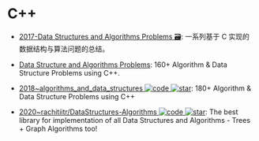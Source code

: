 # C++

- [2017-Data Structures and Algorithms Problems 🗃️](http://www.techiedelight.com/list-of-problems/): 一系列基于 C 实现的数据结构与算法问题的总结。

- [Data Structure and Algorithms Problems](https://parg.co/UVm): 160+ Algorithm & Data Structure Problems using C++.

- [2018~algorithms_and_data_structures ![code](https://ng-tech.icu/assets/code.svg) ![star](https://img.shields.io/github/stars/mandliya/algorithms_and_data_structures)](https://github.com/mandliya/algorithms_and_data_structures): 180+ Algorithm & Data Structure Problems using C++

- [2020~rachitiitr/DataStructures-Algorithms ![code](https://ng-tech.icu/assets/code.svg) ![star](https://img.shields.io/github/stars/rachitiitr/DataStructures-Algorithms)](https://github.com/rachitiitr/DataStructures-Algorithms): The best library for implementation of all Data Structures and Algorithms - Trees + Graph Algorithms too!
